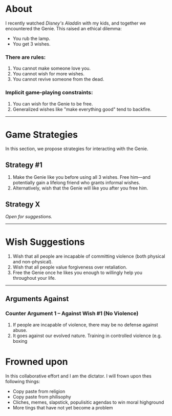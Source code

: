 # About

I recently watched *Disney's Aladdin* with my kids, and together we encountered the Genie. This raised an ethical dilemma:

- You rub the lamp.
- You get 3 wishes.

### There are rules:

1. You cannot make someone love you.  
2. You cannot wish for more wishes.  
3. You cannot revive someone from the dead.

### Implicit game-playing constraints:

1. You can wish for the Genie to be free.  
2. Generalized wishes like "make everything good" tend to backfire.

---

# Game Strategies

In this section, we propose strategies for interacting with the Genie.

## Strategy #1

1. Make the Genie like you before using all 3 wishes. Free him—and potentially gain a lifelong friend who grants informal wishes.  
2. Alternatively, wish that the Genie will like you after you free him.

## Strategy X

*Open for suggestions.*

---

# Wish Suggestions

1. Wish that all people are incapable of committing violence (both physical and non-physical).  
2. Wish that all people value forgiveness over retaliation.  
3. Free the Genie once he likes you enough to willingly help you throughout your life.

---

## Arguments Against

### Counter Argument 1 – Against Wish #1 (No Violence)

1. If people are incapable of violence, there may be no defense against abuse.  
2. It goes against our evolved nature. Training in controlled violence (e.g. boxing

# Frowned upon

In this collaborative effort and I am the dictator. I will frown upon thes following things:

- Copy paste from religion
- Copy paste from philisophy
- Cliches, memes, slapstick, populisitic agendas to win moral highground
- More tings that have not yet become a problem